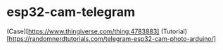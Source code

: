 # esp32-cam-telegram

(Case)[https://www.thingiverse.com/thing:4783883]
(Tutorial)[https://randomnerdtutorials.com/telegram-esp32-cam-photo-arduino/]
